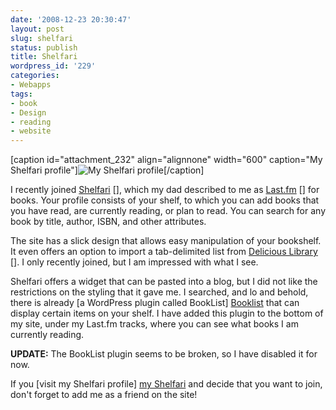 ```yaml
---
date: '2008-12-23 20:30:47'
layout: post
slug: shelfari
status: publish
title: Shelfari
wordpress_id: '229'
categories:
- Webapps
tags:
- book
- Design
- reading
- website
---
```


[caption id="attachment_232" align="alignnone" width="600" caption="My Shelfari profile"]![My Shelfari profile](http://www.thomasupton.com/wp/wp-content/uploads/2008/12/shelfari-profile.png)[/caption]

I recently joined [Shelfari] [], which my dad described to me as [Last.fm] [] for books. Your profile consists of your shelf, to which you can add books that you have read, are currently reading, or plan to read. You can search for any book by title, author, ISBN, and other attributes.

[shelfari]: http://www.shelfari.com/
[last.fm]: http://www.last.fm/

The site has a slick design that allows easy manipulation of your bookshelf. It even offers an option to import a tab-delimited list from [Delicious Library] []. I only recently joined, but I am impressed with what I see.

[delicious library]: http://www.delicious-monster.com/

Shelfari offers a widget that can be pasted into a blog, but I did not like the restrictions on the styling that it gave me. I searched, and lo and behold, there is already [a WordPress plugin called BookList] [Booklist] that can display certain items on your shelf. I have added this plugin to the bottom of my site, under my Last.fm tracks, where you can see what books I am currently reading.

[booklist]: http://wordpress.org/extend/plugins/booklist/



**UPDATE:** The BookList plugin seems to be broken, so I have disabled it for now.



If you [visit my Shelfari profile] [my Shelfari] and decide that you want to join, don't forget to add me as a friend on the site!

[my shelfari]: http://www.shelfari.com/o1517876447
